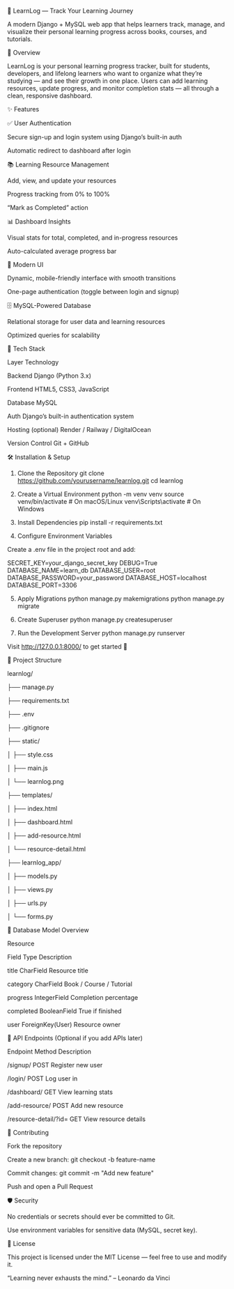 🌱 LearnLog — Track Your Learning Journey

A modern Django + MySQL web app that helps learners track, manage, and visualize their personal learning progress across books, courses, and tutorials.



🚀 Overview

LearnLog is your personal learning progress tracker, built for students, developers, and lifelong learners who want to organize what they’re studying — and see their growth in one place.
Users can add learning resources, update progress, and monitor completion stats — all through a clean, responsive dashboard.

✨ Features

✅ User Authentication


Secure sign-up and login system using Django’s built-in auth

Automatic redirect to dashboard after login


📚 Learning Resource Management


Add, view, and update your resources

Progress tracking from 0% to 100%

“Mark as Completed” action


📊 Dashboard Insights


Visual stats for total, completed, and in-progress resources

Auto-calculated average progress bar


🧭 Modern UI


Dynamic, mobile-friendly interface with smooth transitions

One-page authentication (toggle between login and signup)


🗄️ MySQL-Powered Database


Relational storage for user data and learning resources

Optimized queries for scalability


🧩 Tech Stack

Layer	Technology

Backend	Django (Python 3.x)

Frontend	HTML5, CSS3, JavaScript

Database	MySQL

Auth	Django’s built-in authentication system

Hosting (optional)	Render / Railway / DigitalOcean

Version Control	Git + GitHub

🛠️ Installation & Setup

1. Clone the Repository
git clone https://github.com/yourusername/learnlog.git
cd learnlog

2. Create a Virtual Environment
python -m venv venv
source venv/bin/activate   # On macOS/Linux
venv\Scripts\activate      # On Windows

3. Install Dependencies
pip install -r requirements.txt

4. Configure Environment Variables

Create a .env file in the project root and add:

SECRET_KEY=your_django_secret_key
DEBUG=True
DATABASE_NAME=learn_db
DATABASE_USER=root
DATABASE_PASSWORD=your_password
DATABASE_HOST=localhost
DATABASE_PORT=3306

5. Apply Migrations
python manage.py makemigrations
python manage.py migrate

6. Create Superuser
python manage.py createsuperuser

7. Run the Development Server
python manage.py runserver


Visit http://127.0.0.1:8000/
 to get started 🚀

🧠 Project Structure

learnlog/

├── manage.py

├── requirements.txt

├── .env

├── .gitignore

├── static/

│   ├── style.css

│   ├── main.js

│   └── learnlog.png

├── templates/

│   ├── index.html

│   ├── dashboard.html

│   ├── add-resource.html

│   └── resource-detail.html

├── learnlog_app/

│   ├── models.py

│   ├── views.py

│   ├── urls.py

│   └── forms.py


	
	
🧮 Database Model Overview

Resource

Field	Type	Description

title	CharField	Resource title

category	CharField	Book / Course / Tutorial

progress	IntegerField	Completion percentage

completed	BooleanField	True if finished

user	ForeignKey(User)	Resource owner

🧩 API Endpoints (Optional if you add APIs later)

Endpoint	Method	Description

/signup/	POST	Register new user

/login/	POST	Log user in

/dashboard/	GET	View learning stats

/add-resource/	POST	Add new resource

/resource-detail/?id=<id>	GET	View resource details


🤝 Contributing

Fork the repository

Create a new branch: git checkout -b feature-name

Commit changes: git commit -m "Add new feature"

Push and open a Pull Request

🛡️ Security

No credentials or secrets should ever be committed to Git.

Use environment variables for sensitive data (MySQL, secret key).

📜 License

This project is licensed under the MIT License — feel free to use and modify it.



“Learning never exhausts the mind.” – Leonardo da Vinci
